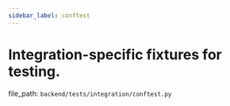 ```yaml
---
sidebar_label: conftest
---
```


# Integration-specific fixtures for testing.

  file_path: `backend/tests/integration/conftest.py`

